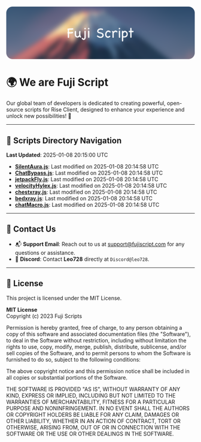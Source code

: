 ![Banner](.github/b.webp)

# 🌍 **We are Fuji Script**

Our global team of developers is dedicated to creating powerful, open-source scripts for Rise Client, designed to enhance your experience and unlock new possibilities! 🌟

---
<!-- SCRIPTS_NAVIGATION_START -->
## 📂 **Scripts Directory Navigation**

**Last Updated**: 2025-01-08 20:15:00 UTC

- **[SilentAura.js](scripts/SilentAura.js)**: Last modified on 2025-01-08 20:14:58 UTC
- **[ChatBypass.js](scripts/ChatBypass.js)**: Last modified on 2025-01-08 20:14:58 UTC
- **[jetpackFly.js](scripts/jetpackFly.js)**: Last modified on 2025-01-08 20:14:58 UTC
- **[velocityHylex.js](scripts/velocityHylex.js)**: Last modified on 2025-01-08 20:14:58 UTC
- **[chestxray.js](scripts/chestxray.js)**: Last modified on 2025-01-08 20:14:58 UTC
- **[bedxray.js](scripts/bedxray.js)**: Last modified on 2025-01-08 20:14:58 UTC
- **[chatMacro.js](scripts/chatMacro.js)**: Last modified on 2025-01-08 20:14:58 UTC

<!-- SCRIPTS_NAVIGATION_END -->

---

## 💬 **Contact Us**  
- 📬 **Support Email**: Reach out to us at [support@fujiscript.com](mailto:support@fujiscript.com) for any questions or assistance.  
- 💬 **Discord**: Contact **Leo728** directly at `Discord@leo728`.

---

## 📜 **License**

This project is licensed under the MIT License.  

**MIT License**  
Copyright (c) 2023 Fuji Scripts  

Permission is hereby granted, free of charge, to any person obtaining a copy of this software and associated documentation files (the "Software"), to deal in the Software without restriction, including without limitation the rights to use, copy, modify, merge, publish, distribute, sublicense, and/or sell copies of the Software, and to permit persons to whom the Software is furnished to do so, subject to the following conditions:  

The above copyright notice and this permission notice shall be included in all copies or substantial portions of the Software.  

THE SOFTWARE IS PROVIDED "AS IS", WITHOUT WARRANTY OF ANY KIND, EXPRESS OR IMPLIED, INCLUDING BUT NOT LIMITED TO THE WARRANTIES OF MERCHANTABILITY, FITNESS FOR A PARTICULAR PURPOSE AND NONINFRINGEMENT. IN NO EVENT SHALL THE AUTHORS OR COPYRIGHT HOLDERS BE LIABLE FOR ANY CLAIM, DAMAGES OR OTHER LIABILITY, WHETHER IN AN ACTION OF CONTRACT, TORT OR OTHERWISE, ARISING FROM, OUT OF OR IN CONNECTION WITH THE SOFTWARE OR THE USE OR OTHER DEALINGS IN THE SOFTWARE.  

